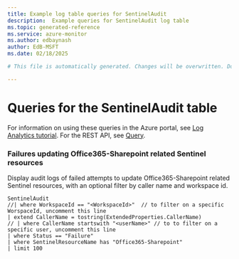 ```yaml
---
title: Example log table queries for SentinelAudit
description:  Example queries for SentinelAudit log table
ms.topic: generated-reference
ms.service: azure-monitor
ms.author: edbaynash
author: EdB-MSFT
ms.date: 02/18/2025

# This file is automatically generated. Changes will be overwritten. Do not change this file directly. 

---
```


# Queries for the SentinelAudit table

For information on using these queries in the Azure portal, see [Log Analytics tutorial](/azure/azure-monitor/logs/log-analytics-tutorial). For the REST API, see [Query](/rest/api/loganalytics/query).


### Failures updating Office365-Sharepoint related Sentinel resources  


Display audit logs of failed attempts to update Office365-Sharepoint related Sentinel resources, with an optional filter by caller name and workspace id.  

```query
SentinelAudit
//| where WorkspaceId == "<WorkspaceId>"  // to filter on a specific WorspaceId, uncomment this line
| extend CallerName = tostring(ExtendedProperties.CallerName)
// | where CallerName startswith "<userName>" // to to filter on a specific user, uncomment this line
| where Status == "Failure"
| where SentinelResourceName has "Office365-Sharepoint"
| limit 100
```

